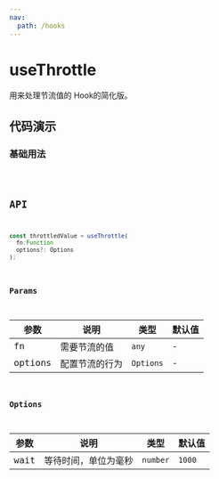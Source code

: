 ```yaml
---
nav:
  path: /hooks
---
```


# useThrottle

用来处理节流值的 Hook的简化版。

## 代码演示

### 基础用法

<code src="./demo/demo1.tsx" />

## API

```typescript
const throttledValue = useThrottle(
  fn:Function
  options?: Options
);
```

### Params

| 参数    | 说明           | 类型      | 默认值 |
| ------- | -------------- | --------- | ------ |
| fn   | 需要节流的值   | `any`     | -      |
| options | 配置节流的行为 | `Options` | -      |

### Options

| 参数     | 说明                     | 类型      | 默认值 |
| -------- | ------------------------ | --------- | ------ |
| wait     | 等待时间，单位为毫秒     | `number`  | `1000` |

